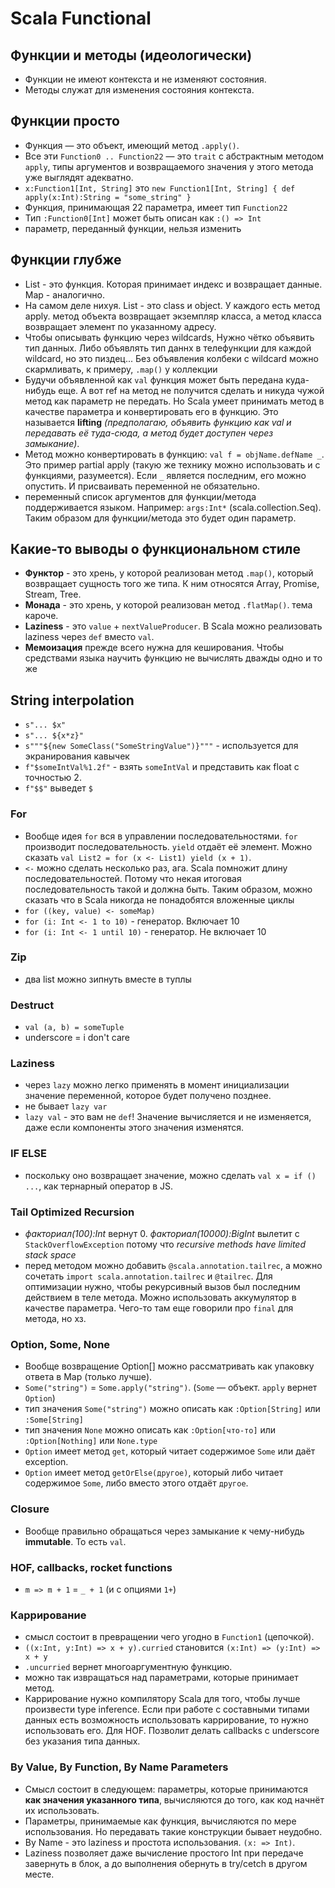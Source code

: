 # Scala Functional

## Функции и методы (идеологически)

- Функции не имеют контекста и не изменяют состояния.
- Методы служат для изменения состояния контекста.

## Функции просто

- Функция — это объект, имеющий метод `.apply()`.
- Все эти `Function0 .. Function22` — это `trait` с абстрактным методом `apply`, типы аргументов и возвращаемого значения у этого метода уже выглядят адекватно.
- `x:Function1[Int, String]` это `new Function1[Int, String] { def apply(x:Int):String = "some_string" }`
- Функция, принимающая 22 параметра, имеет тип `Function22`
- Тип `:Function0[Int]` может быть описан как `:() => Int`
- параметр, переданный функции, нельзя изменить

## Функции глубже

- List - это функция. Которая принимает индекс и возвращает данные. Map - аналогично.
- На самом деле нихуя. List - это class и object. У каждого есть метод apply. метод объекта возвращает экземпляр класса, а метод класса возвращает элемент по указанному адресу.
- Чтобы описывать функцию через wildcards, Нужно чётко объявить тип данных. Либо объявлять тип даннх в телефункции для каждой wildcard, но это пиздец... Без объявления колбеки с wildcard можно скармливать, к примеру, `.map()` у коллекции
- Будучи объявленной как `val` функция может быть передана куда-нибудь еще. А вот ref на метод не получится сделать и никуда чужой метод как параметр не передать. Но Scala умеет принимать метод в качестве параметра и конвертировать его в функцию. Это называется **lifting** *(предполагаю, объявить функцию как val и передавать её туда-сюда, а метод будет доступен через замыкание)*.
- Метод можно конвертировать в функцию: `val f = objName.defName _`. Это пример partial apply (такую же технику можно использовать и с функциями, разумеется). Если `_` является последним, его можно опустить. И присваивать переменной не обязательно.
- переменный список аргументов для функции/метода поддерживается языком. Например: `args:Int*` (scala.collection.Seq). Таким образом для функции/метода это будет один параметр.

## Какие-то выводы о функциональном стиле

- **Функтор** - это хрень, у которой реализован метод `.map()`, который возвращает сущность того же типа. К ним относятся Array, Promise, Stream, Tree.
- **Монада** - это хрень, у которой реализован метод `.flatMap()`. тема кароче.
- **Laziness** - это `value` + `nextValueProducer`. В Scala можно реализовать laziness через `def` вместо `val`.
- **Мемоизация** прежде всего нужна для кеширования. Чтобы средствами языка научить функцию не вычислять дважды одно и то же

## String interpolation

- `s"... $x"`
- `s"... ${x*z}"`
- `s"""${new SomeClass("SomeStringValue")}"""` - используется для экранирования кавычек
- `f"$someIntVal%1.2f"` - взять `someIntVal` и представить как float с точностью 2.
- `f"$$"` выведет `$`

### For

- Вообще идея `for` вся в управлении последовательностями. `for` производит последовательность. `yield` отдаёт её элемент. Можно сказать `val List2 = for (x <- List1) yield (x + 1)`.
- `<-` можно сделать несколько раз, ага. Scala помножит длину последовательностей. Потому что некая итоговая последовательность такой и должна быть. Таким образом, можно сказать что в Scala никогда не понадобятся вложенные циклы
- `for ((key, value) <- someMap)`
- `for (i: Int <- 1 to 10)` - генератор. Включает 10
- `for (i: Int <- 1 until 10)` - генератор. Не включает 10

### Zip

- два list можно зипнуть вместе в туплы

### Destruct

- `val (a, b) = someTuple`
- underscore = i don't care

### Laziness

- через `lazy` можно легко применять в момент инициализации значение переменной, которое будет получено позднее.
- не бывает `lazy var`
- `lazy val` - это вам не `def`! Значение вычисляется и не изменяется, даже если компоненты этого значения изменятся.

### IF ELSE

- поскольку оно возвращает значение, можно сделать `val x = if () ...`, как тернарный оператор в JS.

### Tail Optimized Recursion

- *факториал(100):Int* вернут 0. *факториал(10000):BigInt* вылетит с `StackOverflowException` потому что *recursive methods have limited stack space*
- перед методом можно добавить `@scala.annotation.tailrec`, а можно сочетать `import scala.annotation.tailrec` и `@tailrec`. Для оптимизации нужно, чтобы рекурсивный вызов был последним действием в теле метода. Можно использовать аккумулятор в качестве параметра. Чего-то там еще говорили про `final` для метода, но хз.

### Option, Some, None

- Вообще возвращение Option[] можно рассматривать как упаковку ответа в Map (только лучше).
- `Some("string")` = `Some.apply("string")`. (`Some` — объект. `apply` вернет `Option`)
- тип значения `Some("string")` можно описать как `:Option[String]` или `:Some[String]`
- тип значения `None` можно описать как `:Option[что-то]` или `:Option[Nothing]` или `None.type`
- `Option` имеет метод `get`, который читает содержимое `Some` или даёт exception.
- `Option` имеет метод `getOrElse(другое)`, который либо читает содержимое `Some`, либо вместо этого отдаёт `другое`.

### Closure

- Вообще правильно обращаться через замыкание к чему-нибудь **immutable**. То есть `val`.

### HOF, callbacks, rocket functions

- `m => m + 1` = `_ + 1` (и с опциями `1+`)

### Каррирование

- смысл состоит в превращении чего угодно в `Function1` (цепочкой).
- `((x:Int, y:Int) => x + y).curried` становится `(x:Int) => (y:Int) => x + y`
- `.uncurried` вернет многоаргументную функцию.
- можно так извращаться над параметрами, которые принимает метод.
- Каррирование нужно компилятору Scala для того, чтобы лучше произвести type inference. Если при работе с составными типами данных есть возможность использовать каррирование, то нужно использовать его. Для HOF. Позволит делать callbacks с underscore без указания типа данных.

### By Value, By Function, By Name Parameters
- Смысл состоит в следующем: параметры, которые принимаются **как значения указанного типа**, вычисляются до того, как код начнёт их использовать.
- Параметры, принимаемые как функция, вычисляются по мере использования. Но передавать такие конструкции бывает неудобно.
- By Name - это laziness и простота использования. `(x: => Int)`.
- Laziness позволяет даже вычисление простого Int при передаче завернуть в блок, а до выполнения обернуть в try/cetch в другом месте.
